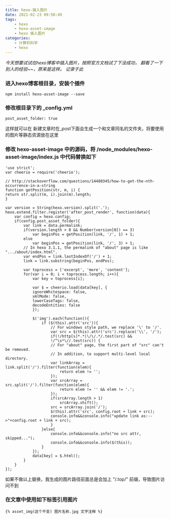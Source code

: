 ```yaml
---
title: hexo-插入图片
date: 2021-02-23 09:58:49
tags:
    - hexo
    - hexo-asset-image
    - hexo 插入图片
categories: 
    - 计算机科学
    - hexo
---
```


*今天想要试试在hexo博客中插入图片，按照官方文档试了下没成功，*
*翻看了一下别人的经验~~，原来是这样。*
*记录于此*
<!--more-->

### 进入hexo博客根目录，安装个插件
    npm install hexo-asset-image --save

### 修改根目录下的 _config.yml
    post_asset_folder: true
这样就可以在 新建文章时在_post下面会生成一个和文章同名的文件夹，将要使用的图片等静态资源放在这里

### 修改 hexo-asset-image 中的源码，将 /node_modules/hexo-asset-image/index.js 中代码替换如下
    'use strict';
    var cheerio = require('cheerio');

    // http://stackoverflow.com/questions/14480345/how-to-get-the-nth-occurrence-in-a-string
    function getPosition(str, m, i) {
    return str.split(m, i).join(m).length;
    }

    var version = String(hexo.version).split('.');
    hexo.extend.filter.register('after_post_render', function(data){
        var config = hexo.config;
        if(config.post_asset_folder){
    	    var link = data.permalink;
            if(version.length > 0 && Number(version[0]) == 3)
                var beginPos = getPosition(link, '/', 1) + 1;
            else
                var beginPos = getPosition(link, '/', 3) + 1;
	        // In hexo 3.1.1, the permalink of "about" page is like ".../about/index.html".
	        var endPos = link.lastIndexOf('/') + 1;
            link = link.substring(beginPos, endPos);

            var toprocess = ['excerpt', 'more', 'content'];
            for(var i = 0; i < toprocess.length; i++){
                var key = toprocess[i];
 
                var $ = cheerio.load(data[key], {
                ignoreWhitespace: false,
                xmlMode: false,
                lowerCaseTags: false,
                decodeEntities: false
                });

                $('img').each(function(){
                    if ($(this).attr('src')){
                        // For windows style path, we replace '\' to '/'.
                        var src = $(this).attr('src').replace('\\', '/');
                        if(!/http[s]*.*|\/\/.*/.test(src) &&
                        !/^\s*\//.test(src)) {
                        // For "about" page, the first part of "src" can't be removed.
                        // In addition, to support multi-level local directory.
                        var linkArray = link.split('/').filter(function(elem){
                            return elem != '';
                        });
                        var srcArray = src.split('/').filter(function(elem){
                            return elem != '' && elem != '.';
                        });
                        if(srcArray.length > 1)
                            srcArray.shift();
                        src = srcArray.join('/');
                        $(this).attr('src', config.root + link + src);
                        console.info&&console.info("update link as:-->"+config.root + link + src);
                        }
                    }else{
                        console.info&&console.info("no src attr, skipped...");
                        console.info&&console.info($(this));
                    }
                });
                data[key] = $.html();
            }
        }
    });

如果不做以上替换，我生成的图片路径前面总是会加上 "/.top/" 前缀，导致图片访问不到

### 在文章中使用如下标签引用图片
    {% asset_img(这个不变) 图片名称.jpg 文字注释 %}

